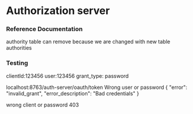 # Authorization server

### Reference Documentation
authority table can remove because we are changed with new table authorities

### Testing
clientId:123456
user:123456
grant_type: password


localhost:8763/auth-server/oauth/token
Wrong user or password
{
"error": "invalid_grant",
"error_description": "Bad credentials"
}

wrong client or password
403